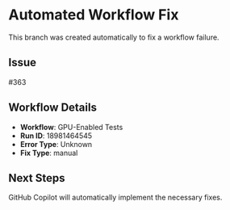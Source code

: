 # Automated Workflow Fix

This branch was created automatically to fix a workflow failure.

## Issue

#363

## Workflow Details

- **Workflow**: GPU-Enabled Tests
- **Run ID**: 18981464545
- **Error Type**: Unknown
- **Fix Type**: manual

## Next Steps

GitHub Copilot will automatically implement the necessary fixes.
